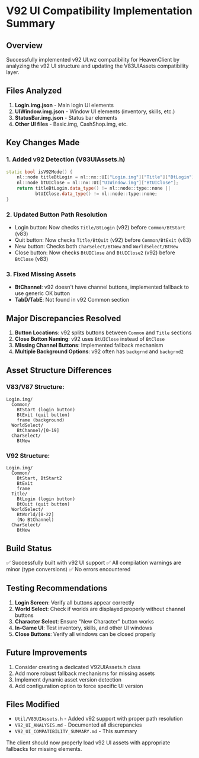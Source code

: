 # V92 UI Compatibility Implementation Summary

## Overview
Successfully implemented v92 UI.wz compatibility for HeavenClient by analyzing the v92 UI structure and updating the V83UIAssets compatibility layer.

## Files Analyzed
1. **Login.img.json** - Main login UI elements
2. **UIWindow.img.json** - Window UI elements (inventory, skills, etc.)
3. **StatusBar.img.json** - Status bar elements
4. **Other UI files** - Basic.img, CashShop.img, etc.

## Key Changes Made

### 1. Added v92 Detection (V83UIAssets.h)
```cpp
static bool isV92Mode() {
    nl::node titleBtLogin = nl::nx::UI["Login.img"]["Title"]["BtLogin"];
    nl::node btUIClose = nl::nx::UI["UIWindow.img"]["BtUIClose"];
    return titleBtLogin.data_type() != nl::node::type::none || 
           btUIClose.data_type() != nl::node::type::none;
}
```

### 2. Updated Button Path Resolution
- Login button: Now checks `Title/BtLogin` (v92) before `Common/BtStart` (v83)
- Quit button: Now checks `Title/BtQuit` (v92) before `Common/BtExit` (v83)
- New button: Checks both `CharSelect/BtNew` and `WorldSelect/BtNew`
- Close button: Now checks `BtUIClose` and `BtUIClose2` (v92) before `BtClose` (v83)

### 3. Fixed Missing Assets
- **BtChannel**: v92 doesn't have channel buttons, implemented fallback to use generic OK button
- **TabD/TabE**: Not found in v92 Common section

## Major Discrepancies Resolved

1. **Button Locations**: v92 splits buttons between `Common` and `Title` sections
2. **Close Button Naming**: v92 uses `BtUIClose` instead of `BtClose`
3. **Missing Channel Buttons**: Implemented fallback mechanism
4. **Multiple Background Options**: v92 often has `backgrnd` and `backgrnd2`

## Asset Structure Differences

### V83/V87 Structure:
```
Login.img/
  Common/
    BtStart (login button)
    BtExit (quit button)
    frame (background)
  WorldSelect/
    BtChannel/[0-19]
  CharSelect/
    BtNew
```

### V92 Structure:
```
Login.img/
  Common/
    BtStart, BtStart2
    BtExit
    frame
  Title/
    BtLogin (login button)
    BtQuit (quit button)
  WorldSelect/
    BtWorld/[0-22]
    (No BtChannel)
  CharSelect/
    BtNew
```

## Build Status
✅ Successfully built with v92 UI support
✅ All compilation warnings are minor (type conversions)
✅ No errors encountered

## Testing Recommendations

1. **Login Screen**: Verify all buttons appear correctly
2. **World Select**: Check if worlds are displayed properly without channel buttons
3. **Character Select**: Ensure "New Character" button works
4. **In-Game UI**: Test inventory, skills, and other UI windows
5. **Close Buttons**: Verify all windows can be closed properly

## Future Improvements

1. Consider creating a dedicated V92UIAssets.h class
2. Add more robust fallback mechanisms for missing assets
3. Implement dynamic asset version detection
4. Add configuration option to force specific UI version

## Files Modified
- `Util/V83UIAssets.h` - Added v92 support with proper path resolution
- `V92_UI_ANALYSIS.md` - Documented all discrepancies
- `V92_UI_COMPATIBILITY_SUMMARY.md` - This summary

The client should now properly load v92 UI assets with appropriate fallbacks for missing elements.